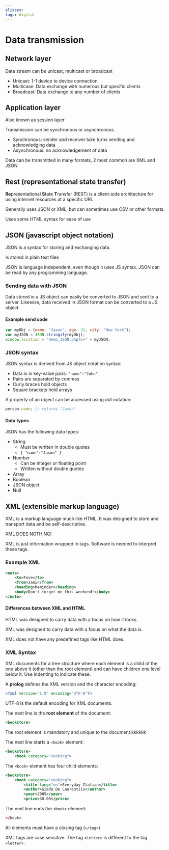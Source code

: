 ```yaml
---
aliases: 
tags: digital
---
```

# Data transmission
## Network layer

Data stream can be unicast, multicast or broadcast

- Unicast: 1-1 device to device connection
- Multicase: Data exchange with numerous but specific clients
- Broadcast: Data exchange to any number of clients

## Application layer

Also known as session layer

Transmission can be synchronous or asynchronous

- Synchronous: sender and receiver take turns sending and acknowledging data
- Asynchronous: no acknowledgement of data

Data can be transmitted in many formats, 2 most common are XML and JSON

## Rest (representational state transfer)
**Re**presentational **S**tate **T**ransfer (REST) is a client-side architecture for using internet resources at a specific URI.

Generally uses JSON or XML, but can sometimes use CSV or other formats.

Uses some HTML syntax for ease of use

## JSON (javascript object notation)

JSON is a syntax for storing and exchanging data.

Is stored in plain text files

JSON is language independent, even though it uses JS syntax. JSON can be read by any programming language.

### Sending data with JSON

Data stored in a JS object can easily be converted to JSON and sent to a server. Likewise, data received in JSON format can be converted to a JS object.

#### Example send code

```javascript
var myObj = {name: "Jason", age: 31, city: "New York"};
var myJSON = JSON.stringify(myObj);
window.location = "demo_JSON.php?x=" + myJSON;
```

### JSON syntax

JSON syntax is derived from JS object notation syntax:

- Data is in key-value pairs: `"name":"John"`
- Pairs are separated by commas
- Curly braces hold objects
- Square brackets hold arrays

A property of an object can be accessed using dot notation:

```javascript
person.name; // returns "Jason"
```

#### Data types

JSON has the following data types:

- String
	- Must be written in double quotes
	- `{ "name":"Jason" }`
- Number
	- Can be integer or floating point
	- Written without double quotes
- Array
- Boolean
- JSON object
- Null

## XML (extensible markup language)

XML is a markup language much like HTML. It was designed to store and transport data and be self-descriptive.

XML DOES NOTHING!

XML is just information wrapped in tags. Software is needed to interpret these tags.

### Example XML

```xml
<note>  
    <to>Tove</to>  
    <from>Jani</from>  
    <heading>Reminder</heading>  
    <body>Don't forget me this weekend!</body>  
</note>
```

#### Differences between XML and HTML

HTML was designed to carry data with a focus on how it looks.

XML was designed to carry data with a focus on what the data is.

XML does not have any predefined tags like HTML does.

### XML Syntax

XML documents for a tree structure where each element is a child of the one above it (other than the root element) and can have children one level below it. Use indenting to indicate these.

A **prolog** defines the XML version and the character encoding:

```xml
<?xml version="1.0" encoding="UTF-8"?> 
```

UTF-8 is the default encoding for XML documents.

The next line is the **root element** of the document:

```xml
<bookstore>
```

The root element is mandatory and unique to the document.kkkkkk

The next line starts a `<book>` element:

```xml
<bookstore>
	<book category="cooking">
```

The `<book>` element has four child elements:

```xml
<bookstore>
	<book category="cooking">
		<title lang="en">Everyday Italian</title>  
		<author>Giada De Laurentiis</author>  
		<year>2005</year>  
		<price>30.00</price>
```

The next line ends the `<book>` element:

```xml
</book>
```

All elements must have a closing tag (`</tag>`)

XML tags are case sensitive. The tag `<Letter>` is different to the tag `<letter>`.
